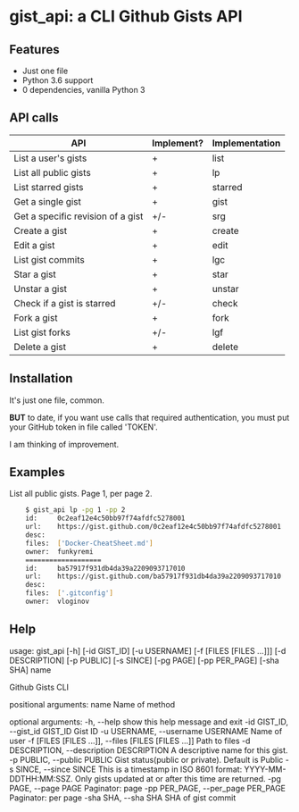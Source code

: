 # gist_api: a CLI Github Gists API


Features
--------

* Just one file
* Python 3.6 support
* 0 dependencies, vanilla Python 3


API calls
---------

| API                               | Implement? | Implementation |
|-----------------------------------|------------|----------------|
| List a user's gists               | +          | list           |
| List all public gists             | +          | lp             |
| List starred gists                | +          | starred        |
| Get a single gist                 | +          | gist           |
| Get a specific revision of a gist | +/-        | srg            |
| Create a gist                     | +          | create         |
| Edit a gist                       | +          | edit           |
| List gist commits                 | +          | lgc            |
| Star a gist                       | +          | star           |
| Unstar a gist                     | +          | unstar         |
| Check if a gist is starred        | +/-        | check          |
| Fork a gist                       | +          | fork           |
| List gist forks                   | +/-        | lgf            |
| Delete a gist                     | +          | delete         |


Installation
------------

It's just one file, common.

**BUT** to date, if you want use calls that required authentication, you must put your GitHub token in file called 'TOKEN'.

I am thinking of improvement.


Examples
--------

List all public gists. Page 1, per page 2.
``` bash
    $ gist_api lp -pg 1 -pp 2
    id:     0c2eaf12e4c50bb97f74afdfc5278001
    url:    https://gist.github.com/0c2eaf12e4c50bb97f74afdfc5278001
    desc:
    files:  ['Docker-CheatSheet.md']
    owner:  funkyremi
    ===================
    id:     ba57917f931db4da39a2209093717010
    url:    https://gist.github.com/ba57917f931db4da39a2209093717010
    desc:
    files:  ['.gitconfig']
    owner:  vloginov
```



Help
----

usage: gist_api [-h] [-id GIST_ID] [-u USERNAME] [-f [FILES [FILES ...]]]
                [-d DESCRIPTION] [-p PUBLIC] [-s SINCE] [-pg PAGE]
                [-pp PER_PAGE] [-sha SHA]
                name

Github Gists CLI

positional arguments:
  name                  Name of method

optional arguments:
  -h, --help            show this help message and exit
  -id GIST_ID, --gist_id GIST_ID
                        Gist ID
  -u USERNAME, --username USERNAME
                        Name of user
  -f [FILES [FILES ...]], --files [FILES [FILES ...]]
                        Path to files
  -d DESCRIPTION, --description DESCRIPTION
                        A descriptive name for this gist.
  -p PUBLIC, --public PUBLIC
                        Gist status(public or private). Default is Public
  -s SINCE, --since SINCE
                        This is a timestamp in ISO 8601 format: YYYY-MM-
                        DDTHH:MM:SSZ. Only gists updated at or after this time
                        are returned.
  -pg PAGE, --page PAGE
                        Paginator: page
  -pp PER_PAGE, --per_page PER_PAGE
                        Paginator: per page
  -sha SHA, --sha SHA   SHA of gist commit